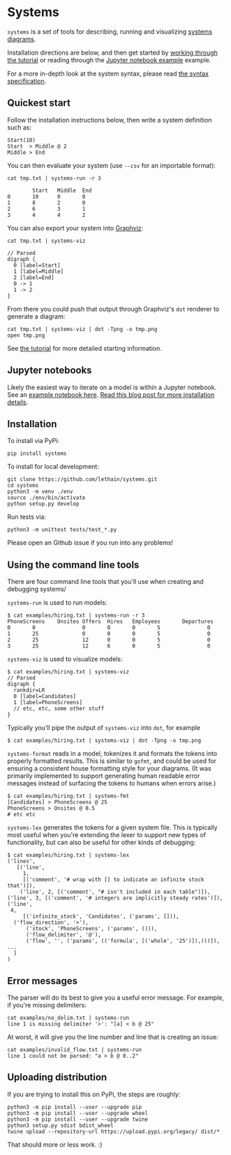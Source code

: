 
# Systems

`systems` is a set of tools for describing, running and visualizing
[systems diagrams](https://lethain.com/systems-thinking/).


Installation directions are below, and then get started by [working through the tutorial](./docs/tutorial.md)
or reading through the [Jupyter notebook example](../notebooks/hiring.ipynb) example.

For a more in-depth look at the system syntax, please read [the syntax specification](./docs/spec.md).

## Quickest start

Follow the installation instructions below, then write a system definition
such as:

    Start(10)
    Start  > Middle @ 2
    Middle > End

You can then evaluate your system (use `--csv` for an importable format):

    cat tmp.txt | systems-run -r 3

            Start   Middle  End
    0       10      0       0
    1       8       2       0
    2       6       3       1
    3       4       4       2

You can also export your system into [Graphviz](https://www.graphviz.org/):

    cat tmp.txt | systems-viz

    // Parsed
    digraph {
      0 [label=Start]
      1 [label=Middle]
      2 [label=End]
      0 -> 1
      1 -> 2
    }

From there you could push that output through Graphviz's
`dot` renderer to generate a diagram:

    cat tmp.txt | systems-viz | dot -Tpng -o tmp.png
    open tmp.png

See [the tutorial](./docs/tutorial.md) for more detailed starting information.

## Jupyter notebooks

Likely the easiest way to iterate on a model is within a Jupyter notebook.
See an [example notebook here](./notebooks/hiring.ipynb).
[Read this blog post for more installation details](https://lethain.com/systems-jupyter-notebook/).

## Installation

To install via PyPi:

    pip install systems

To install for local development:

    git clone https://github.com/lethain/systems.git
    cd systems
    python3 -m venv ./env
    source ./env/bin/activate
    python setup.py develop

Run tests via:

    python3 -m unittest tests/test_*.py

Please open an Github issue if you run into any problems!

## Using the command line tools

There are four command line tools that you'll use when creating and debugging
systems/

`systems-run` is used to run models:

    $ cat examples/hiring.txt | systems-run -r 3
    PhoneScreens    Onsites Offers  Hires   Employees       Departures
    0       0               0       0       0       5               0
    1       25              0       0       0       5               0
    2       25              12      0       0       5               0
    3       25              12      6       0       5               0

`systems-viz` is used to visualize models:

    $ cat examples/hiring.txt | systems-viz
    // Parsed
    digraph {
      rankdir=LR
      0 [label=Candidates]
      1 [label=PhoneScreens]
      // etc, etc, some other stuff
    }

Typically you'll pipe the output of `systems-viz` into `dot`, for example

    $ cat examples/hiring.txt | systems-viz | dot -Tpng -o tmp.png

`systems-format` reads in a model, tokenizes it and formats the tokens
into properly formatted results. This is similar to `gofmt`, and could
be used for ensuring a consistent house formatting style for your diagrams.
(It was primarily implemented to support generating human readable error
messages instead of surfacing the tokens to humans when errors arise.)

    $ cat examples/hiring.txt | systems-fmt
    [Candidates] > PhoneScreens @ 25
    PhoneScreens > Onsites @ 0.5
    # etc etc

`systems-lex` generates the tokens for a given system file.
This is typically most useful when you're extending the lexer
to support new types of functionality, but can also be useful
for other kinds of debugging:

    $ cat examples/hiring.txt | systems-lex
    ('lines',
       [('line',
         1,
         [('comment', '# wrap with [] to indicate an infinite stock that')]),
        ('line', 2, [('comment', "# isn't included in each table")]),
	('line', 3, [('comment', '# integers are implicitly steady rates')]),
	('line',
	 4,
         [('infinite_stock', 'Candidates', ('params', [])),
	  ('flow_direction', '>'),
          ('stock', 'PhoneScreens', ('params', ())),
          ('flow_delimiter', '@'),
          ('flow', '', ('params', (('formula', [('whole', '25')]),)))]),
	...
      ]
    )


## Error messages

The parser will do its best to give you a useful error message.
For example, if you're missing delimiters:

    cat examples/no_delim.txt | systems-run
    line 1 is missing delimiter '>': "[a] < b @ 25"

At worst, it will give you the line number and line that is
creating an issue:

    cat examples/invalid_flow.txt | systems-run
    line 1 could not be parsed: "a > b @ 0..2"

## Uploading distribution

If you are trying to install this on PyPi, the steps are roughly:

    python3 -m pip install --user --upgrade pip
    python3 -m pip install --user --upgrade wheel
    python3 -m pip install --user --upgrade twine
    python3 setup.py sdist bdist_wheel
    twine upload --repository-url https://upload.pypi.org/legacy/ dist/*

That should more or less work. :)
